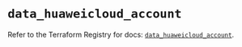 # `data_huaweicloud_account`

Refer to the Terraform Registry for docs: [`data_huaweicloud_account`](https://registry.terraform.io/providers/huaweicloud/huaweicloud/1.71.1/docs/data-sources/account).
